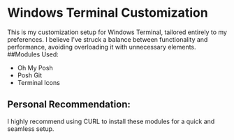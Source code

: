 # Windows Terminal Customization

This is my customization setup for Windows Terminal, tailored entirely to my preferences. I believe I've struck a balance between functionality and performance, avoiding overloading it with unnecessary elements.
##Modules Used:

- Oh My Posh
- Posh Git
- Terminal Icons

## Personal Recommendation:

I highly recommend using CURL to install these modules for a quick and seamless setup.
